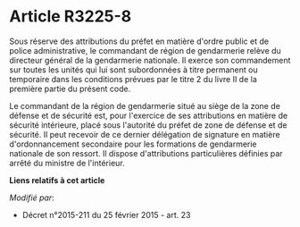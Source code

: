 # Article R3225-8

Sous réserve des attributions du préfet en matière d'ordre public et de police administrative, le commandant de région de
gendarmerie relève du directeur général de la gendarmerie nationale. Il exerce son commandement sur toutes les unités qui lui
sont subordonnées à titre permanent ou temporaire dans les conditions prévues par le titre 2 du livre II de la première
partie du présent code. 

Le commandant de la région de gendarmerie situé au siège de la zone de défense et de sécurité est, pour l'exercice de ses
attributions en matière de sécurité intérieure, placé sous l'autorité du  préfet de zone de défense et de sécurité. Il peut
recevoir de ce dernier délégation de signature en matière d'ordonnancement secondaire pour les formations de gendarmerie
nationale de son ressort. Il dispose d'attributions particulières définies par arrêté du ministre de l'intérieur.

**Liens relatifs à cet article**

_Modifié par_:

  - Décret n°2015-211 du 25 février 2015 - art. 23
